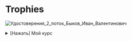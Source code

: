 # Trophies
 
![Удостоверения_2_поток_Быков_Иван_Валентинович](https://user-images.githubusercontent.com/102910350/213615186-54d30a53-58a1-48d4-8d7f-3cd489e9b8a9.jpg)

 <details>
<summary>[Нажать] Мой курс</summary>
https://dzen.ru/id/6345a4ca8353536217458353
 </details>
